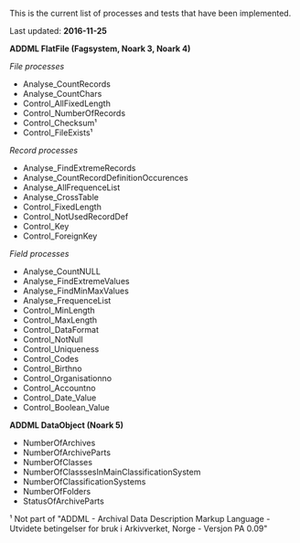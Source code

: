 This is the current list of processes and tests that have been implemented.

Last updated: **2016-11-25**

**ADDML FlatFile (Fagsystem, Noark 3, Noark 4)**

*File processes*

* Analyse_CountRecords
* Analyse_CountChars
* Control_AllFixedLength
* Control_NumberOfRecords
* Control_Checksum¹
* Control_FileExists¹

*Record processes*

* Analyse_FindExtremeRecords
* Analyse_CountRecordDefinitionOccurences
* Analyse_AllFrequenceList
* Analyse_CrossTable
* Control_FixedLength
* Control_NotUsedRecordDef
* Control_Key
* Control_ForeignKey

*Field processes*

* Analyse_CountNULL
* Analyse_FindExtremeValues
* Analyse_FindMinMaxValues
* Analyse_FrequenceList
* Control_MinLength
* Control_MaxLength
* Control_DataFormat
* Control_NotNull
* Control_Uniqueness
* Control_Codes
* Control_Birthno
* Control_Organisationno
* Control_Accountno
* Control_Date_Value
* Control_Boolean_Value

**ADDML DataObject (Noark 5)**

* NumberOfArchives
* NumberOfArchiveParts
* NumberOfClasses
* NumberOfClasssesInMainClassificationSystem
* NumberOfClassificationSystems
* NumberOfFolders
* StatusOfArchiveParts

¹ Not part of "ADDML - Archival Data Description Markup Language - Utvidete betingelser for bruk i Arkivverket, Norge - Versjon PA 0.09"
